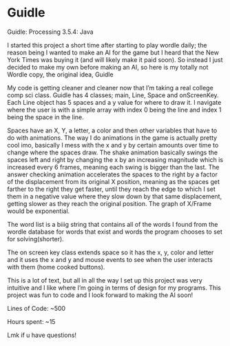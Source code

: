 # Guidle

Guidle: Processing 3.5.4: Java

I started this project a short time after starting to play wordle daily; the reason being 
I wanted to make an AI for the game but I heard that the New York Times was buying it 
(and will likely make it paid soon). So instead I just decided to make my own before making
an AI, so here is my totally not Wordle copy, the original idea, Guidle

My code is getting cleaner and cleaner now that I’m taking a real college comp sci class.
Guidle has 4 classes; main, Line, Space and onScreenKey. Each Line object has 5 spaces and
a y value for where to draw it. I navigate where the user is with a simple array with index
0 being the line and index 1 being the space in the line.

Spaces have an X, Y, a letter, a color and then other variables that have to do with animations.
The way I do animations in the game is actually pretty cool imo, basically I mess with the x and
y by certain amounts over time to change where the spaces draw. The shake animation basically 
swings the spaces left and right by changing the x by an increasing magnitude which is increased
every 6 frames, meaning each swing is bigger than the last. 
The answer checking animation accelerates the spaces to the right by a factor of the displacement 
from its original X position, meaning as the spaces get farther to the right they get faster, until
they reach the edge to which I set them in a negative value where they slow down by that same displacement,
getting slower as they reach the original position. The graph of X/Frame would be exponential.

The word list is a biiig string that contains all of the words I found from the wordle database for
words that exist and words the program chooses to set for solving(shorter). 

The on screen key class extends space so it has the x, y, color and letter and it uses the x and
y and mouse events to see when the user interacts with them (home cooked buttons). 

This is a lot of text, but all in all the way I set up this project was very intuitive and I
like where I’m going in terms of design for my programs. This project was fun to code and I look forward to making the AI soon!

Lines of Code: ~500

Hours spent: ~15

Lmk if u have questions!
